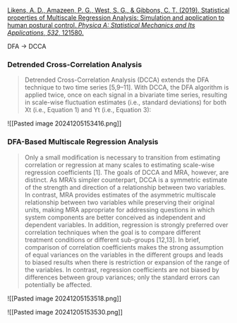 
[Likens, A. D., Amazeen, P. G., West, S. G., & Gibbons, C. T. (2019). Statistical properties of Multiscale Regression Analysis: Simulation and application to human postural control. _Physica A: Statistical Mechanics and Its Applications_, _532_, 121580.](https://pdf.sciencedirectassets.com/271529/1-s2.0-S0378437119X0014X/1-s2.0-S0378437119309331/am.pdf?X-Amz-Security-Token=IQoJb3JpZ2luX2VjEGYaCXVzLWVhc3QtMSJGMEQCICjqgMzYdcmrjJY233txBd8t%2FyZVMK1NGakSFUBPrjouAiBRrNi35%2F%2BT7kxDCfUlCVRPQNntOW%2FNbmYliBnQIEUu9iqyBQgfEAUaDDA1OTAwMzU0Njg2NSIMjaa13Chj5hGbsCtoKo8FlxRKo7%2Bwe9Gw2N8X1iLy0h%2FC4C2DMKGrj4L1YfjwCPziR0Z4WSIqcaLrbMb7xYrJdihT9rljJ7YxPssBc%2FGgtGY5O%2BssPwWLT%2FipcC7AN2HPdBA1q8lAi0PLpM2F4OGGQ4HhU7HSFPuzpHwDOAGXeY6KGI4e5tJOO3a5LyN1qSoWSChFySCio4cnZXy%2FBz43UDXb6QUb1h8AwzLh%2F1YfUi2Hmdtkd5jnr0wxUp3yTSGZj92kU89sVGtTL3mOY3uyFXrcGxvjdONc4QB%2F%2BlTGmOnh0gmzZepudxVtLLJDWr0kYCJRlt7xP0O1WNHLPQzALV%2By0j6MUgycJqjf1Zoe3Bav%2FsqWvjk%2Fa7aoMV4G7AHz%2BZoDEy3e%2BiEGZQTfUtqSdVGq4VAQO25fw70KMgP2J3L1MZSHYVfSHXCiG7FTOdrsHPYzDN9BDS9miP2zkiqjF%2FuqzJCW38nf3euB895A1Rw2OVqPg5lSoGm6f3wmlsSbklXVyq8ivSNZYnxlSQp4wnjR6EJRI4i0EdEKNrvIA%2F6OvcOrklvvP573TRVfHMkBtmCU1ePRguV5i2OTZqus9ck7MSA7F0lGutqxveRxAi%2FuHp0%2Fdplexed3JoD1xFHcJYUXQ8PjrvzmI%2FtmU5H24GGgc%2F%2F6T9z%2FmRxg3m6eJjCZHQ1Zi1Q9sMVTdfqD2oFMiXmUcs9nBAhAYCrcfpj%2FwrAjnBg7vxYfwJAhJDE6pfeJBvtzc9RK9Xo8hjl%2Fr3nejKBdEWGeA7ipBpqjfsFo4jJWjHD8Njciy0HSmepo%2FiMVFHJGqBL%2Bq9CdGmO05KVbzd7ownkK2%2Bwn%2Fj0oHuUEf2g5%2FLAlzHXE%2B3ZQ6T3Dn0UUngkQtdfDrf5OLH7hETDXwsi6BjqyARcbgOW%2B8AxQFUo83Er%2FdUSaCo5jsrC1UdW%2FIiAbiLlFKjLaRaxA%2BH2qBBzwWxlLHPELbYnQns4DDNDrPNdq4xQMx4dd1tl9CPYV8xk3g%2BajZ8MEi0Q055DQgUGaMDfaFWAaEevgop%2BnQDKvDqavefRUhp5rULSnkRHetjheAid4m8GWAtCVm7%2BYcocN5EYk1al28WEaQwjfzooZxdE%2FU5tYaAxsUcwwVMGfnE27AZEaNxc%3D&X-Amz-Algorithm=AWS4-HMAC-SHA256&X-Amz-Date=20241205T223203Z&X-Amz-SignedHeaders=host&X-Amz-Expires=300&X-Amz-Credential=ASIAQ3PHCVTY3GIN7BSI%2F20241205%2Fus-east-1%2Fs3%2Faws4_request&X-Amz-Signature=610a43d670f623f269f5ffadbafc705c9ce6f965c0b22cacae43949ac592afad&hash=f4fd19109fb46374e547b987cfb84a1a706a37aac8fe92aa3be6ac2a614d3dd6&host=68042c943591013ac2b2430a89b270f6af2c76d8dfd086a07176afe7c76c2c61&pii=S0378437119309331&tid=pdf-78b66fe8-a4cb-4adb-b9e4-066f01354dfd&sid=3d9342a44d71b5414d3a381-85138e4b42c5gxrqa&type=client)

DFA -> DCCA 

### Detrended Cross-Correlation Analysis

> Detrended Cross-Correlation Analysis (DCCA) extends the DFA technique to two time series [5,9–11]. With DCCA, the DFA algorithm is applied twice, once on each signal in a bivariate time series, resulting in scale-wise fluctuation estimates (i.e., standard deviations) for both Xt (i.e., Equation 1) and Yt (i.e., Equation 3):

![[Pasted image 20241205153416.png]]

### DFA-Based Multiscale Regression Analysis

> Only a small modification is necessary to transition from estimating correlation or regression at many scales to estimating scale-wise regression coefficients [1]. The goals of DCCA and MRA, however, are distinct. As MRA’s simpler counterpart, DCCA is a symmetric estimate of the strength and direction of a relationship between two variables. In contrast, MRA provides estimates of the asymmetric multiscale relationship between two variables while preserving their original units, making MRA appropriate for addressing questions in which system components are better conceived as independent and dependent variables. In addition, regression is strongly preferred over correlation techniques when the goal is to compare different treatment conditions or different sub-groups [12,13]. In brief, comparison of correlation coefficients makes the strong assumption of equal variances on the variables in the different groups and leads to biased results when there is restriction or expansion of the range of the variables. In contrast, regression coefficients are not biased by differences between group variances; only the standard errors can potentially be affected.

![[Pasted image 20241205153518.png]]

![[Pasted image 20241205153530.png]]